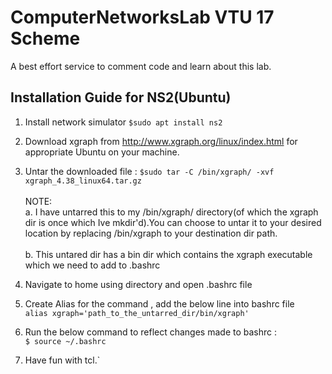 ﻿# ComputerNetworksLab VTU 17 Scheme
 A best effort service to comment code and learn about this lab.

## Installation Guide for NS2(Ubuntu)
 1. Install network simulator 
 `$sudo apt install ns2`
 
 2. Download xgraph from http://www.xgraph.org/linux/index.html for appropriate Ubuntu on your machine.
 3. Untar the downloaded file :
    `$sudo tar -C /bin/xgraph/ -xvf xgraph_4.38_linux64.tar.gz `
   <br><br> NOTE: <br>a. I have untarred this to my /bin/xgraph/ directory(of which the xgraph dir is once which Ive mkdir'd).You can choose to untar it to your desired location by replacing /bin/xgraph to your destination dir path.  
   		<br>b. This untared dir has a bin dir which contains the xgraph executable which we need to add to .bashrc 
4. Navigate to home using directory and open .bashrc file
5. Create Alias for the command , add the below line into bashrc file<br>
	`alias xgraph='path_to_the_untarred_dir/bin/xgraph' `
7. Run the below command to reflect changes made to bashrc :<br>
    `$ source ~/.bashrc`
6. Have fun with tcl.`
